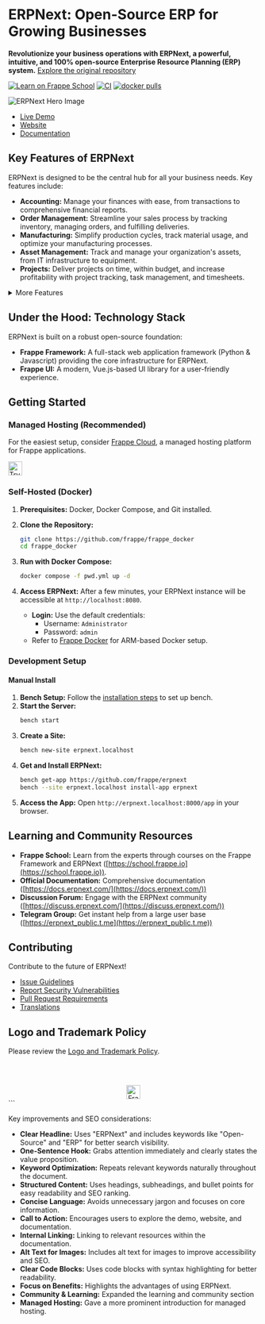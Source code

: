 # ERPNext: Open-Source ERP for Growing Businesses

**Revolutionize your business operations with ERPNext, a powerful, intuitive, and 100% open-source Enterprise Resource Planning (ERP) system.**  [Explore the original repository](https://github.com/frappe/erpnext)

[![Learn on Frappe School](https://img.shields.io/badge/Frappe%20School-Learn%20ERPNext-blue?style=flat-square)](https://frappe.school)
[![CI](https://github.com/frappe/erpnext/actions/workflows/server-tests-mariadb.yml/badge.svg?event=schedule)](https://github.com/frappe/erpnext/actions/workflows/server-tests-mariadb.yml)
[![docker pulls](https://img.shields.io/docker/pulls/frappe/erpnext-worker.svg)](https://hub.docker.com/r/frappe/erpnext-worker)

![ERPNext Hero Image](https://github.com/frappe/erpnext/raw/develop/erpnext/public/images/v16/hero_image.png)

*   [Live Demo](https://erpnext-demo.frappe.cloud/api/method/erpnext_demo.erpnext_demo.auth.login_demo)
*   [Website](https://frappe.io/erpnext)
*   [Documentation](https://docs.frappe.io/erpnext/)

## Key Features of ERPNext

ERPNext is designed to be the central hub for all your business needs. Key features include:

*   **Accounting:** Manage your finances with ease, from transactions to comprehensive financial reports.
*   **Order Management:** Streamline your sales process by tracking inventory, managing orders, and fulfilling deliveries.
*   **Manufacturing:** Simplify production cycles, track material usage, and optimize your manufacturing processes.
*   **Asset Management:** Track and manage your organization's assets, from IT infrastructure to equipment.
*   **Projects:** Deliver projects on time, within budget, and increase profitability with project tracking, task management, and timesheets.

<details>
  <summary>More Features</summary>
  <img src="https://erpnext.com/files/v16_bom.png"/>
  <img src="https://erpnext.com/files/v16_stock_summary.png"/>
  <img src="https://erpnext.com/files/v16_job_card.png"/>
  <img src="https://erpnext.com/files/v16_tasks.png"/>
</details>

## Under the Hood: Technology Stack

ERPNext is built on a robust open-source foundation:

*   **Frappe Framework:** A full-stack web application framework (Python & Javascript) providing the core infrastructure for ERPNext.
*   **Frappe UI:**  A modern, Vue.js-based UI library for a user-friendly experience.

## Getting Started

### Managed Hosting (Recommended)

For the easiest setup, consider [Frappe Cloud](https://frappecloud.com), a managed hosting platform for Frappe applications.

<div>
	<a href="https://erpnext-demo.frappe.cloud/app/home" target="_blank">
		<picture>
			<source media="(prefers-color-scheme: dark)" srcset="https://frappe.io/files/try-on-fc-white.png">
			<img src="https://frappe.io/files/try-on-fc-black.png" alt="Try on Frappe Cloud" height="28" />
		</picture>
	</a>
</div>

### Self-Hosted (Docker)

1.  **Prerequisites:** Docker, Docker Compose, and Git installed.
2.  **Clone the Repository:**

    ```bash
    git clone https://github.com/frappe/frappe_docker
    cd frappe_docker
    ```

3.  **Run with Docker Compose:**

    ```bash
    docker compose -f pwd.yml up -d
    ```

4.  **Access ERPNext:** After a few minutes, your ERPNext instance will be accessible at `http://localhost:8080`.
    *   **Login:** Use the default credentials:
        *   Username: `Administrator`
        *   Password: `admin`
    *   Refer to [Frappe Docker](https://github.com/frappe/frappe_docker?tab=readme-ov-file#to-run-on-arm64-architecture-follow-this-instructions) for ARM-based Docker setup.

### Development Setup

#### Manual Install

1.  **Bench Setup:** Follow the [installation steps](https://frappeframework.com/docs/user/en/installation) to set up bench.
2.  **Start the Server:**
    ```bash
    bench start
    ```
3.  **Create a Site:**
    ```bash
    bench new-site erpnext.localhost
    ```
4.  **Get and Install ERPNext:**
    ```bash
    bench get-app https://github.com/frappe/erpnext
    bench --site erpnext.localhost install-app erpnext
    ```
5.  **Access the App:** Open `http://erpnext.localhost:8000/app` in your browser.

## Learning and Community Resources

*   **Frappe School:**  Learn from the experts through courses on the Frappe Framework and ERPNext ([https://school.frappe.io](https://school.frappe.io)).
*   **Official Documentation:** Comprehensive documentation ([https://docs.erpnext.com/](https://docs.erpnext.com/))
*   **Discussion Forum:** Engage with the ERPNext community ([https://discuss.erpnext.com/](https://discuss.erpnext.com/))
*   **Telegram Group:**  Get instant help from a large user base ([https://erpnext_public.t.me](https://erpnext_public.t.me))

## Contributing

Contribute to the future of ERPNext!

*   [Issue Guidelines](https://github.com/frappe/erpnext/wiki/Issue-Guidelines)
*   [Report Security Vulnerabilities](https://erpnext.com/security)
*   [Pull Request Requirements](https://github.com/frappe/erpnext/wiki/Contribution-Guidelines)
*   [Translations](https://crowdin.com/project/frappe)

## Logo and Trademark Policy

Please review the [Logo and Trademark Policy](TRADEMARK_POLICY.md).

<br />
<br />
<div align="center" style="padding-top: 0.75rem;">
	<a href="https://frappe.io" target="_blank">
		<picture>
			<source media="(prefers-color-scheme: dark)" srcset="https://frappe.io/files/Frappe-white.png">
			<img src="https://frappe.io/files/Frappe-black.png" alt="Frappe Technologies" height="28"/>
		</picture>
	</a>
</div>
```

Key improvements and SEO considerations:

*   **Clear Headline:**  Uses "ERPNext" and includes keywords like "Open-Source" and "ERP" for better search visibility.
*   **One-Sentence Hook:** Grabs attention immediately and clearly states the value proposition.
*   **Keyword Optimization:**  Repeats relevant keywords naturally throughout the document.
*   **Structured Content:** Uses headings, subheadings, and bullet points for easy readability and SEO ranking.
*   **Concise Language:**  Avoids unnecessary jargon and focuses on core information.
*   **Call to Action:** Encourages users to explore the demo, website, and documentation.
*   **Internal Linking:** Linking to relevant resources within the documentation.
*   **Alt Text for Images:**  Includes alt text for images to improve accessibility and SEO.
*   **Clear Code Blocks:** Uses code blocks with syntax highlighting for better readability.
*   **Focus on Benefits:**  Highlights the advantages of using ERPNext.
*   **Community & Learning:** Expanded the learning and community section
*   **Managed Hosting:** Gave a more prominent introduction for managed hosting.